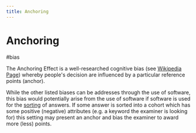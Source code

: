 ```yaml
---
title: Anchoring
---
```


# Anchoring

#bias

The Anchoring Effect is a well-researched cognitive bias (see [Wikipedia Page](<https://en.wikipedia.org/wiki/Anchoring_(cognitive_bias)>)) whereby people's decision are influenced by a particular reference points (anchor).

While the other listed biases can be addresses through the use of software, this bias would potentially arise from the use of software if software is used for the [sorting](research/features/definitions/sorting.md) of answers. If some answer is sorted into a cohort which has some positive (negative) attributes (e.g. a keyword the examiner is looking for) this setting may present an anchor and bias the examiner to award more (less) points.
